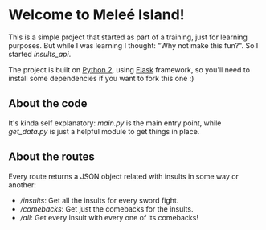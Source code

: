# Welcome to Meleé Island!
This is a simple project that started as part of a training, just for learning purposes. But while I was learning I thought: "Why not make this fun?". So I started *insults_api*.

The project is built on [Python 2](https://www.python.org/downloads/release/python-272/), using [Flask](http://flask.pocoo.org/) framework, so you'll need to install some dependencies if you want to fork this one :)

## About the code
It's kinda self explanatory: *main.py* is the main entry point, while *get_data.py* is just a helpful module to get things in place.

## About the routes
Every route returns a JSON object related with insults in some way or another:

- */insults*: Get all the insults for every sword fight.
- */comebacks*: Get just the comebacks for the insults.
- */all*: Get every insult with every one of its comebacks!
